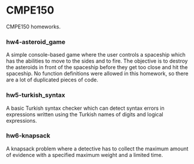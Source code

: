 # CMPE150
CMPE150 homeworks.

### hw4-asteroid_game
A simple console-based game where the user controls a spaceship which has the abilities to move to the sides and to fire. The objective is to destroy the asteroids in front of the spaceship before they get too close and hit the spaceship. No function definitions were allowed in this homework, so there are a lot of duplicated pieces of code.

### hw5-turkish_syntax
A basic Turkish syntax checker which can detect syntax errors in expressions written using the Turkish names of digits and logical expressions.

### hw6-knapsack
A knapsack problem where a detective has to collect the maximum amount of evidence with a specified maximum weight and a limited time.